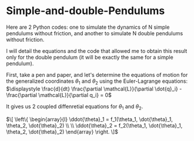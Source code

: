 # Simple-and-double-Pendulums
Here are 2 Python codes: one to simulate the dynamics of N simple pendulums without friction, and another to simulate N double pendulums without friction.

I will detail the equations and the code that allowed me to obtain this result only for the double pendulum (it will be exactly the same for a simple pendulum).

First, take a pen and paper, and let's determine the equations of motion for the generalized coordinates $\theta_1$ and $\theta_2$ using the Euler-Lagrange equations: $\displaystyle \frac{d}{dt} \frac{\partial \mathcal{L}}{\partial \dot{q}_i} - \frac{\partial \mathcal{L}}{\partial q_i} = 0$

It gives us 2 coupled diffenretial equations for $\theta_1$ and $\theta_2$.

$\[
\left\{
\begin{array}{l}
\ddot{\theta}_1 = f_1(\theta_1, \dot{\theta}_1, \theta_2, \dot{\theta}_2) \\
\\
\ddot{\theta}_2 = f_2(\theta_1, \dot{\theta}_1, \theta_2, \dot{\theta}_2)
\end{array}
\right.
\]$
